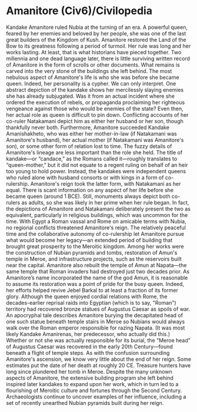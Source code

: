 # Amanitore (Civ6)/Civilopedia

Kandake Amanitore ruled Nubia at the turning of an era. A powerful queen, feared by her enemies and beloved by her people, she was one of the last great builders of the Kingdom of Kush. Amanitore restored the Land of the Bow to its greatness following a period of turmoil. Her rule was long and her works lasting.
At least, that is what historians have pieced together. Two millennia and one dead language later, there is little surviving written record of Amanitore in the form of scrolls or other documents. What remains is carved into the very stone of the buildings she left behind.
The most nebulous aspect of Amanitore's life is who she was before she became queen. Indeed, her personality is a cypher. We can only interpret. One abstract depiction of the kandake shows her mercilessly slaying enemies she has already subjugated. Was it from an actual incident where she ordered the execution of rebels, or propaganda proclaiming her righteous vengeance against those who would be enemies of the state?
Even then, her actual role as queen is difficult to pin down. Conflicting accounts of her co-ruler Natakamani depict him as either her husband or her son, though thankfully never both. Furthermore, Amanitore succeeded Kandake Amanishakheto, who was either her mother-in-law (if Natakamani was Amanitore's husband), her actual mother (if Natakamani was Amanitore's son), or some other form of relation lost to time.
The fuzzy details of Amanitore's lineage are less important than the role she held. The title of kandake—or “candace,” as the Romans called it—roughly translates to “queen-mother,” but it did not equate to a regent ruling on behalf of an heir too young to hold power. Instead, the kandakes were independent queens who ruled alone with husband consorts or with kings in a form of co-rulership.
Amanitore's reign took the latter form, with Natakamani as her equal. There is scant information on any aspect of her life before she became queen (around 1 BCE). Still, monuments always depict both co-rulers as adults, so she was likely in her prime when her rule began. In fact, the depictions of Amanitore and Natakamani deliberately present the two as equivalent, particularly in religious buildings, which was uncommon for the time.
With Egypt a Roman vassal and Rome on amicable terms with Nubia, no regional conflicts threatened Amanitore's reign. The relatively peaceful time and the collaborative autonomy of co-rulership let Amanitore pursue what would become her legacy—an extended period of building that brought great prosperity to the Meroitic kingdom. Among her works were the construction of Nubian pyramids and tombs, restoration of Amun's temple in Meroe, and infrastructure projects, such as the reservoirs built near the capital.
Amanitore also rebuilt the temple of Amun at Napata—the same temple that Roman invaders had destroyed just two decades prior. As Amanitore’s name incorporated the name of the god Amun, it is reasonable to assume its restoration was a point of pride for the busy queen. Indeed, her efforts helped revive Jebel Barkal to at least a fraction of its former glory.
Although the queen enjoyed cordial relations with Rome, the decades-earlier reprisal raids into Egyptian (which is to say, "Roman") territory had recovered bronze statues of Augustus Caesar as spoils of war. An apocryphal tale describes Amanitore burying the decapitated head of one such statue beneath temple stairs in Meroe so Nubians would always walk over the Roman emperor responsible for razing Napata. (It was most likely Kandake Amanirenas, her predecessor, who actually did this.) Whether or not she was actually responsible for its burial, the "Meroe head" of Augustus Caesar was recovered in the early 20th Century—found beneath a flight of temple steps.
As with the confusion surrounding Amanitore's ascension, we know very little about the end of her reign. Some estimates put the date of her death at roughly 20 CE. Treasure hunters have long since plundered her tomb in Meroe.
Despite the many unknown aspects of Amanitore, the extensive building program she left behind inspired later kandakes to expand upon her work, which in turn led to a flourishing of Meroitic culture and fortunes through the Second Century. Archaeologists continue to uncover examples of her influence, including a set of recently unearthed Nubian pyramids built during her reign.
